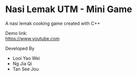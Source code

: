 # Nasi Lemak UTM - Mini Game
A nasi lemak cooking game created with C++

Demo link: <br />
https://www.youtube.com



Developed By
 - Looi Yao Wei
 - Ng Jia Qi
 - Tan See Jou
